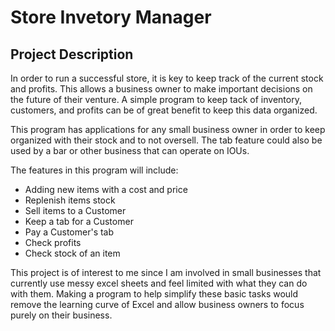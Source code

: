 # Store Invetory Manager

## Project Description

In order to run a successful store, it is key to 
keep track of the current stock and profits. This allows
a business owner to make important decisions on the future
of their venture. A simple program to keep tack of inventory,
customers, and profits can be of great benefit
to keep this data organized.

This program has applications for any small business
owner in order to keep organized with their stock
and to not oversell. The tab feature could also be used 
by a bar or other business that can operate on IOUs.

The features in this program will include:
- Adding new items with a cost and price
- Replenish items stock
- Sell items to a Customer
- Keep a tab for a Customer
- Pay a Customer's tab
- Check profits
- Check stock of an item

This project is of interest to me since I am involved
in small businesses that currently use messy excel sheets
and feel limited with what they can do with them. Making
a program to help simplify these basic tasks would remove
the learning curve of Excel and allow business owners to
focus purely on their business.

